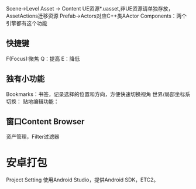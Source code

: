 Scene->Level
Asset -> Content 
UE资源*.uasset,非UE资源请单独存放，AssetActions迁移资源
Prefab->Actors对应C++类AActor
Components：两个引擎都有这个功能

## 快捷键
F(Focus):聚焦
Q：提高
E：降低


## 独有小功能
Bookmarks：书签，记录选择的位置和方向，方便快速切换视角
世界/局部坐标系切换：
贴地编辑功能：

## 窗口Content Browser
资产管理，Filter过滤器



# 安卓打包
Project Setting
使用Android Studio，提供Android SDK，ETC2。